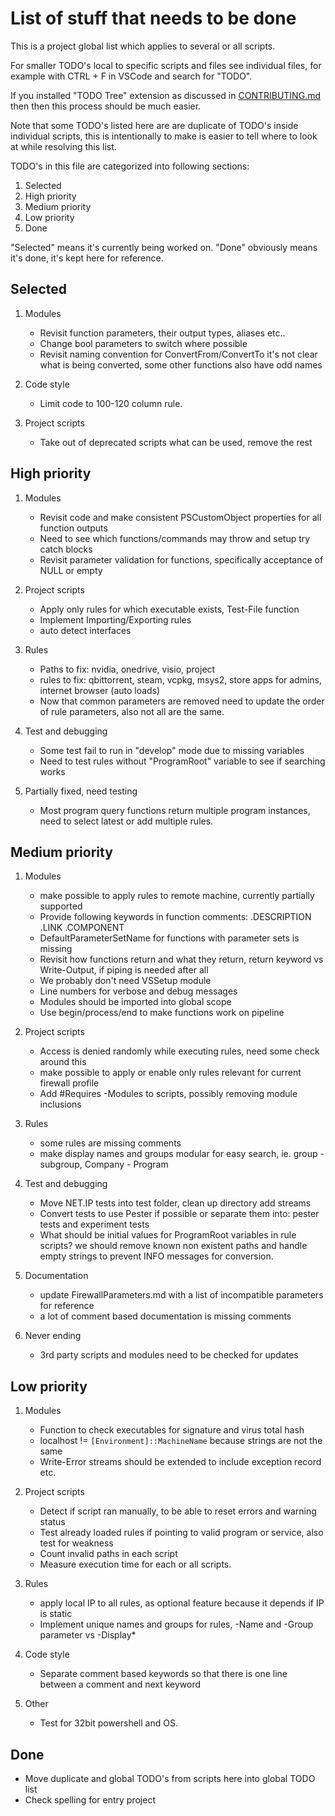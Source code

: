 
# List of stuff that needs to be done

This is a project global list which applies to several or all scripts.

For smaller TODO's local to specific scripts and files see individual files, for example with
CTRL + F in VSCode and search for "TODO".

If you installed "TODO Tree" extension as discussed in
[CONTRIBUTING.md](https://github.com/metablaster/WindowsFirewallRuleset/blob/develop/CONTRIBUTING.md)
then then this process should be much easier.

Note that some TODO's listed here are are duplicate of TODO's inside individual scripts, this is
intentionally to make is easier to tell where to look at while resolving this list.

TODO's in this file are categorized into following sections:

1. Selected
2. High priority
3. Medium priority
4. Low priority
5. Done

"Selected" means it's currently being worked on.
"Done" obviously means it's done, it's kept here for reference.

## Selected

1. Modules

    - Revisit function parameters, their output types, aliases etc..
    - Change bool parameters to switch where possible
    - Revisit naming convention for ConvertFrom/ConvertTo it's not clear what is being converted,
    some other functions also have odd names

2. Code style

    - Limit code to 100-120 column rule.

3. Project scripts

    - Take out of deprecated scripts what can be used, remove the rest

## High priority

1. Modules

    - Revisit code and make consistent PSCustomObject properties for all function outputs
    - Need to see which functions/commands may throw and setup try catch blocks
    - Revisit parameter validation for functions, specifically acceptance of NULL or empty

2. Project scripts

    - Apply only rules for which executable exists, Test-File function
    - Implement Importing/Exporting rules
    - auto detect interfaces

3. Rules

    - Paths to fix: nvidia, onedrive, visio, project
    - rules to fix: qbittorrent, steam, vcpkg, msys2, store apps for admins,
    internet browser (auto loads)
    - Now that common parameters are removed need to update the order of rule parameters,
    also not all are the same.

4. Test and debugging

    - Some test fail to run in "develop" mode due to missing variables
    - Need to test rules without "ProgramRoot" variable to see if searching works

5. Partially fixed, need testing

    - Most program query functions return multiple program instances,
    need to select latest or add multiple rules.

## Medium priority

1. Modules

    - make possible to apply rules to remote machine, currently partially supported
    - Provide following keywords in function comments: .DESCRIPTION .LINK .COMPONENT
    - DefaultParameterSetName for functions with parameter sets is missing
    - Revisit how functions return and what they return, return keyword vs Write-Output,
    if piping is needed after all
    - We probably don't need VSSetup module
    - Line numbers for verbose and debug messages
    - Modules should be imported into global scope
    - Use begin/process/end to make functions work on pipeline

2. Project scripts

    - Access is denied randomly while executing rules, need some check around this
    - make possible to apply or enable only rules relevant for current firewall profile
    - Add #Requires -Modules to scripts, possibly removing module inclusions

3. Rules

    - some rules are missing comments
    - make display names and groups modular for easy search, ie. group - subgroup, Company - Program

4. Test and debugging

    - Move NET.IP tests into test folder, clean up directory add streams
    - Convert tests to use Pester if possible or separate them into:
    pester tests and experiment tests
    - What should be initial values for ProgramRoot variables in rule scripts? we should remove
    known non existent paths and handle empty strings to prevent INFO messages for conversion.

5. Documentation

    - update FirewallParameters.md with a list of incompatible parameters for reference
    - a lot of comment based documentation is missing comments

6. Never ending

    - 3rd party scripts and modules need to be checked for updates

## Low priority

1. Modules

    - Function to check executables for signature and virus total hash
    - localhost != `[Environment]::MachineName` because strings are not the same
    - Write-Error streams should be extended to include exception record etc.

2. Project scripts

    - Detect if script ran manually, to be able to reset errors and warning status
    - Test already loaded rules if pointing to valid program or service, also test for weakness
    - Count invalid paths in each script
    - Measure execution time for each or all scripts.

3. Rules

    - apply local IP to all rules, as optional feature because it depends if IP is static
    - Implement unique names and groups for rules, -Name and -Group parameter vs -Display*

4. Code style

    - Separate comment based keywords so that there is one line between a comment and next keyword

5. Other

    - Test for 32bit powershell and OS.

## Done

- Move duplicate and global TODO's from scripts here into global TODO list
- Check spelling for entry project

